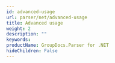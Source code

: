 ```yaml
---
id: advanced-usage
url: parser/net/advanced-usage
title: Advanced usage
weight: 2
description: ""
keywords: 
productName: GroupDocs.Parser for .NET
hideChildren: False
---
```

